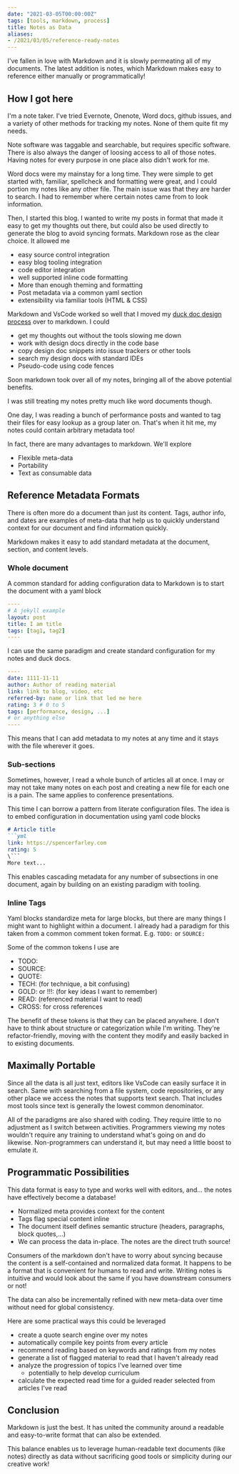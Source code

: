 ```yaml
---
date: "2021-03-05T00:00:00Z"
tags: [tools, markdown, process]
title: Notes as Data
aliases:
- /2021/03/05/reference-ready-notes
---
```


I've fallen in love with Markdown and it is slowly permeating all of my documents. The latest addition is notes, which Markdown makes easy to reference either manually or programmatically!
<!--more-->


## How I got here

I'm a note taker. I've tried Evernote, Onenote, Word docs, github issues, and a variety of other methods for tracking my notes. None of them quite fit my needs. 

Note software was taggable and searchable, but requires specific software. There is also always the danger of loosing access to all of those notes. Having notes for every purpose in one place also didn't work for me.

Word docs were my mainstay for a long time. They were simple to get started with, familiar, spellcheck and formatting were great, and I could portion my notes like any other file. The main issue was that they are harder to search. I had to remember where certain notes came from to look information.

Then, I started this blog. I wanted to write my posts in format that made it easy to get my thoughts out there, but could also be used directly to generate the blog to avoid syncing formats. Markdown rose as the clear choice. It allowed me
- easy source control integration
- easy blog tooling integration 
- code editor integration
- well supported inline code formatting
- More than enough theming and formatting
- Post metadata via a common yaml section
- extensibility via familiar tools (HTML & CSS)

Markdown and VsCode worked so well that I moved my [duck doc design process](../../posts/2020/2020-10-02-Whats-Your-Duck.md) over to markdown. I could
- get my thoughts out without the tools slowing me down
- work with design docs directly in the code base
- copy design doc snippets into issue trackers or other tools
- search my design docs with standard IDEs
- Pseudo-code using code fences

Soon markdown took over all of my notes, bringing all of the above potential benefits.

I was still treating my notes pretty much like word documents though.

One day, I was reading a bunch of performance posts and wanted to tag their files for easy lookup as a group later on. That's when it hit me, my notes could contain arbitrary metadata too!

In fact, there are many advantages to markdown. We'll explore
- Flexible meta-data
- Portability
- Text as consumable data

## Reference Metadata Formats

There is often more do a document than just its content. Tags, author info, and dates are examples of meta-data that help us to quickly understand context for our document and find information quickly. 

Markdown makes it easy to add standard metadata at the document, section, and content levels.

### Whole document
A common standard for adding configuration data to Markdown is to start the document with a yaml block 
```yaml
----
# A jekyll example
layout: post
title: I am title
tags: [tag1, tag2]
----
```

I can use the same paradigm and create standard configuration for my notes and duck docs.

```yaml
----
date: 1111-11-11
author: Author of reading material
link: link to blog, video, etc
referred-by: name or link that led me here
rating: 3 # 0 to 5
tags: [performance, design, ...]
# or anything else
----
```

This means that I can add metadata to my notes at any time and it stays with the file wherever it goes.

### Sub-sections
Sometimes, however, I read a whole bunch of articles all at once. I may or may not take many notes on each post and creating a new file for each one is a pain. The same applies to conference presentations.

This time I can borrow a pattern from literate configuration files. The idea is to embed configuration in documentation using yaml code blocks
```md
# Article title
```yml
link: https://spencerfarley.com
rating: 5 
\```
More text... 
```

This enables cascading metadata for any number of subsections in one document, again by building on an existing paradigm with tooling.

### Inline Tags

Yaml blocks standardize meta for large blocks, but there are many things I might want to highlight within a document. I already had a paradigm for this taken from a common comment token format. E.g. `TODO:` or `SOURCE:`

Some of the common tokens I use are 
- TODO:
- SOURCE:
- QUOTE:
- TECH: (for technique, a bit confusing)
- GOLD: or !!!: (for key ideas I want to remember)
- READ: (referenced material I want to read)
- CROSS: for cross references

The benefit of these tokens is that they can be placed anywhere. I don't have to think about structure or categorization while I'm writing. They're refactor-friendly, moving with the content they modify and easily backed in to existing documents.


## Maximally Portable

Since all the data is all just text, editors like VsCode can easily surface it in search. Same with searching from a file system, code repositories, or any other place we access the notes that supports text search. That includes most tools since text is generally the lowest common denominator.

All of the paradigms are also shared with coding. They require little to no adjustment as I switch between activities. Programmers viewing my notes wouldn't require any training to understand what's going on and do likewise. Non-programmers can understand it, but may need a little boost to emulate it.

## Programmatic Possibilities

This data format is easy to type and works well with editors, and... the notes have effectively become a database!
- Normalized meta provides context for the content
- Tags flag special content inline
- The document itself defines semantic structure (headers, paragraphs, block quotes,...)
- We can process the data in-place. The notes are the direct truth source!

Consumers of the markdown don't have to worry about syncing because the content is a self-contained and normalized data format. It happens to be a format that is convenient for humans to read and write. Writing notes is intuitive and would look about the same if you have downstream consumers or not!

The data can also be incrementally refined with new meta-data over time without need for global consistency.

Here are some practical ways this could be leveraged
- create a quote search engine over my notes
- automatically compile key points from every article
- recommend reading based on keywords and ratings from my notes
- generate a list of flagged material to read that I haven't already read
- analyze the progression of topics I've learned over time
  - potentially to help develop curriculum
- calculate the expected read time for a guided reader selected from articles I've read

## Conclusion

Markdown is just the best. It has united the community around a readable and easy-to-write format that can also be extended. 

This balance enables us to leverage human-readable text documents (like notes) directly as data without sacrificing good tools or simplicity during our creative work! 
